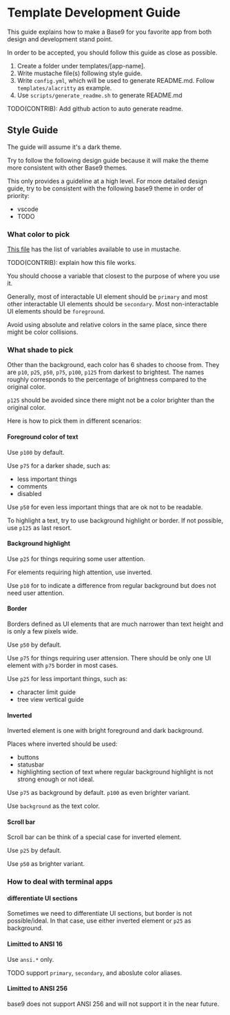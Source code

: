 # Template Development Guide
This guide explains how to make a Base9 for you favorite app from both design
and development stand point.

In order to be accepted, you should follow this guide as close as possible.

1. Create a folder under templates/[app-name].
2. Write mustache file(s) following style guide.
3. Write `config.yml`, which will be used to generate README.md. Follow
   `templates/alacritty` as example.
4. Use `scripts/generate_readme.sh` to generate README.md

TODO(CONTRIB): Add github action to auto generate readme.

## Style Guide

The guide will assume it's a dark theme.

Try to follow the following design guide because it will make the theme more
consistent with other Base9 themes.

This only provides a guideline at a high level. For more detailed design guide,
try to be consistent with the following base9 theme in order of priority:
- vscode
- TODO

### What color to pick

[This file](https://github.com/base9-theme/base9-builder/blob/main/src/default_config.yml)
has the list of variables available to use in mustache.

TODO(CONTRIB): explain how this file works.

You should choose a variable that closest to the purpose of where you use
it.

Generally, most of interactable UI element should be `primary` and most other
interactable UI elements should be `secondary`.
Most non-interactable UI elements should be `foreground`.

Avoid using absolute and relative colors in the same place, since there might be
color collisions.

### What shade to pick

Other than the background, each color has 6 shades to choose from. They are
`p10`, `p25`, `p50`, `p75`, `p100`, `p125` from darkest to brightest. The names
roughly corresponds to the percentage of brightness compared to the original
color.

`p125` should be avoided since there might not be a color brighter than the
original color.

Here is how to pick them in different scenarios:

#### Foreground color of text

Use `p100` by default.

Use `p75` for a darker shade, such as:
- less important things
- comments
- disabled

Use `p50` for even less important things that are ok not to be readable.

To highlight a text, try to use background highlight or border.
If not possible, use `p125` as last resort.

#### Background highlight

Use `p25` for things requiring some user attention.

For elements requiring high attention, use inverted.

Use `p10` for to indicate a difference from regular background but does not need
user attention.

#### Border

Borders defined as UI elements that are much narrower than text height and
is only a few pixels wide.


Use `p50` by default.

Use `p75` for things requiring user attension. There should be only one UI
element with `p75` border in most cases.

Use `p25` for less important things, such as:
- character limit guide
- tree view vertical guide

#### Inverted

Inverted element is one with bright foreground and dark background.

Places where inverted should be used:
- buttons
- statusbar
- highlighting section of text where regular background highlight is
not strong enough or not ideal.

Use `p75` as background by default. `p100` as even brighter variant.

Use `background` as the text color.

#### Scroll bar

Scroll bar can be think of a special case for inverted element.

Use `p25` by default.

Use `p50` as brighter variant.

### How to deal with terminal apps

#### differentiate UI sections

Sometimes we need to differentiate UI sections,
but border is not possible/ideal. In that case, use either inverted element
or `p25` as background.

#### Limitted to ANSI 16

Use `ansi.*` only.

TODO support `primary`, `secondary`, and aboslute color aliases.

#### Limitted to ANSI 256

base9 does not support ANSI 256 and will not support it in the near future.

